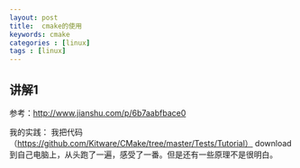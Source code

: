 ```yaml
---
layout: post
title:  cmake的使用
keywords: cmake
categories : [linux]
tags : [linux]
---
```


## 讲解1

参考：http://www.jianshu.com/p/6b7aabfbace0

我的实践：
我把代码（https://github.com/Kitware/CMake/tree/master/Tests/Tutorial）
download到自己电脑上，从头跑了一遍，感受了一番。但是还有一些原理不是很明白。


## 










